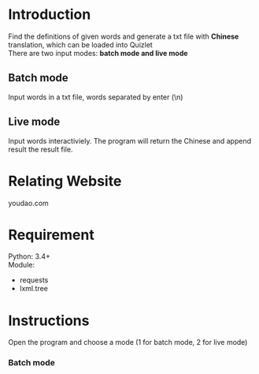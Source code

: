 # Introduction
Find the definitions of given words and generate a txt file with **Chinese** translation, which can be loaded into Quizlet  
There are two input modes: **batch mode and live mode**
## Batch mode
Input words in a txt file, words separated by enter (\n)
## Live mode
Input words interactiviely. The program will return the Chinese and append result the result file.
# Relating Website
youdao.com

# Requirement
Python: 3.4+  
Module: 
- requests
- lxml.tree

# Instructions
Open the program and choose a mode (1 for batch mode, 2 for live mode)
### Batch mode
